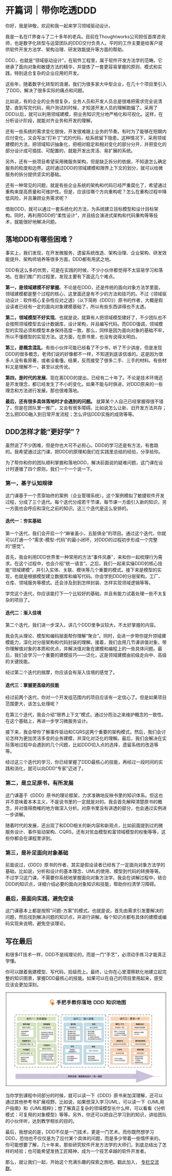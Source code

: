 # 开篇词｜带你吃透DDD
你好，我是钟敬，欢迎和我一起来学习领域驱动设计。

我是一名在IT界奋斗了二十多年的老兵。目前在Thoughtworks公司担任首席咨询师，也是数字化转型与运营团队的DDD交付负责人。平时的工作主要是给客户提供软件开发方法学、架构治理、研发效能提升等方面的帮助。

DDD，也就是“领域驱动设计”，在软件工程里，属于软件开发方法学的范畴。它继承了面向对象和敏捷方法的精华，并提炼了一套更容易掌握的原则、模式和实践，特别适合复杂的企业应用的开发。

这些年，随着数字化转型的浪潮，我们为很多家大中型企业，在几十个项目里引入了DDD，解决了很多实际的痛点和问题。

比如说，有的企业的业务很复杂，业务人员和开发人员总是很难把需求完全说清楚，直到写完代码，用户测试的时候，才知道开发人员的理解跑偏了。采用了DDD以后，就可以利用领域建模，把业务知识充分地严格化和可视化。这样，在分析设计阶段，就能对齐业务和开发的理解。

还有一些系统的需求变化很快，开发很难跟上业务的节奏。有时为了能够在短期内应付变化，又会写出“打补丁”式的代码，给系统留下隐患。这种情况下，采用领域建模的方法，把领域知识抽象化，把相对稳定和相对变化的部分分开，并把变化的部分设计成可插拔、可配置的，就能开发出灵活、易扩展的系统。

另外，还有一些项目希望采用微服务架构，但是缺乏拆分的依据，不知道怎么确定服务的粒度和边界。这时通过DDD的领域建模和限界上下文的划分，就可以给微服务的拆分提供坚实的基础。

还有一种常见的问题，就是有些企业系统的架构和代码已经严重腐化了，希望通过重构来提高质量和可维护性。但是，应该往哪个方向重构呢？怎么在重构过程中降低风险，并且兼顾业务需求呢？

借助DDD，就可以通过一套系统化的方法，为系统建立目标模型和设计目标架构。同时，再利用DDD的“柔性设计”，并且结合演进式架构和代码重构等等技术，就能很好地解决问题。

## 落地DDD有哪些困难？

事实上，我们发现，在开发微服务，遗留系统改造、架构治理、企业架构、研发效能提升、架构师培养等很多方面，DDD都有用武之地。

DDD有这么多的优势，可是在实践的时候，不少小伙伴都觉得不太容易学习和落地。在我们推广的过程里，发现主要有下面这几个难点。

**第一，是领域建模不好掌握**。不论是在DDD，还是传统的面向对象方法学里面，领域建模都是整个过程的核心，这里面还是有不少的方法和技巧的。不过《领域驱动设计：软件核心复杂性应对之道》（以下简称《DDD》）原书的作者，大概是假设读者已经有一定的面向对象建模基础了，所以有些东西讲得也不太透。

**第二，领域模型不好实现**。也就是说，就算有人把领域模型建好了，不少团队也不会按照领域模型去设计数据库，设计架构，并且编写代码。而DDD强调，领域模型的实现必须和模型本身保持高度一致。那么，同样是因为面向对象的基础不牢，所以不懂模型的实现方法。这方面，在原书里，也没有说得太明白。

**第三，是概念混乱**。有些小伙伴可能已经看了不少书，听了不少讲座，但是发现DDD的很多概念，老师们说的好像都不一样，不知道到底该信谁的。这是因为很多人没有看原著，或者没看懂。结果，反而接受了很多二手、三手的材料。有些材料又是理解不一，甚至以讹传讹。

**第四，是时代的发展**。现在离DDD的提出，已经有二十年了。不论是技术环境还是开发理念，都已经发生了不小的变化。如果不能与时俱进，对DDD原来的一些理念和方法进行发展，那也很难落地。

**最后，还有很多具体落地时才会遇到的问题。** 就算某个人自己已经掌握得很不错了，但是在团队里一推广，又会有很多障碍。比如说怎么让新、旧开发方法共存；怎么把DDD融入到日常开发流程；怎么评估DDD实施的成效等等。

## DDD怎样才能“更好学”？

虽然说了不少困难，但是你也大可不必担心。DDD的学习还是有方法，有套路的。我希望通过这门课，把DDD的原理和我们在实践里总结的经验，分享给你。

为了帮你和你的团队顺利掌握和落地DDD，解决前面说的疑难问题，这门课在设计时遵循了四个原则，我们一个一个说一下。

### 第一，基于认知规律

这门课基于一个贯穿始终的案例（企业管理系统）。这个案例模拟了敏捷软件开发过程，分成了三个迭代。每个迭代分成若干节课，每节课一方面引入新的知识，另一方面也会呼应和深化之前的知识。这三个迭代是这么安排的。

#### 迭代一：夯实基础

第一个迭代，我们会开启一个“麻雀虽小，五脏俱全”的项目。通过这个迭代，你就可以打通一个“需求-模型-代码”的最小闭环，对DDD的过程初步形成一个完整的“感觉”。

首先，我会利用DDD世界里一种常用的方法“事件风暴”，来和你一起梳理行为需求。在这个过程中，也会介绍“统一语言”。之后，我们一起来实操DDD的核心技能“领域建模”，并引入实体、关联、模块等几个重要的模式。接下来是模型的实现，也就是根据模型建立数据库和编写代码。你会学到DDD的分层架构，工厂、仓库、领域服务等模式。还会涉及到到怎样封装、怎样实现领域逻辑等等。

学完这个迭代，你应该能打下一个比较好的基础，并且有能力试着处理一些不太复杂的项目了。

#### 迭代二：渐入佳境

第二个迭代，我们进一步深入，讲几个DDD里争议较大，不太好掌握的内容。

我会先从理论、模型和编码层面帮你理解“聚合”。同时，会进一步带你提升领域建模能力，深化对分层架构和代码封装的理解。接着，我们会用几节课讲值对象，带你理解值对象的本质和优点，并解决值对象在建模和编程上的一些具体问题。最后，我们会学习一个重要的建模技巧——泛化，这是领域建模由初级走向中、高级的关键技能。

经过第二个迭代的揣摩，你应该会有渐入佳境的感觉了。

#### 迭代三：掌握更高级的技能

经过前两个迭代，你对一个开发组范围内的项目应该有一定信心了。但是如果项目范围更大，该怎么处理呢？

在第三个迭代，我会介绍“限界上下文”模式，通过分而治之来维护概念的一致性。在这个基础上，再进一步学习微服务设计。

接下来，我会带你了解事件驱动和CQRS这两个重要的架构模式。然后，我们会讨论怎样为更加灵活多变的业务建模，并深化对泛化的理解。最后，我们会解决在实际落地过程中会遇到的几个问题，比如DDD切入点的选择，遗留系统的改造等等。

经过这三个迭代的学习，你已经掌握了DDD最核心的技能，再经过一段时间的实践和消化，就可以向DDD“专家”迈进了。

### 第二，是立足原书，有所发展

这门课基于《DDD》原书的理论框架，力求准确地反映书里的知识体系。但这也并不意味着本本主义，不是说书里的一定就是对的。我会首先解释清楚原书的概念，并对值得商榷的地方做深入分析。对原书里没有讲透的部分，也会通过实例进一步讲解。

随着时代的发展，还出现了和DDD相关的新内容和新观点，比如前面提到过的微服务设计、事件驱动架构、CQRS，还有对贫血模型和富领域模型的权衡等等，这些你都会在课程里讲到。

### 第三，是补足面向对象基础

前面说过，《DDD》原书的作者，其实是假设读者已经有了一定面向对象方法学的基础，比如说，分析和设计的基本理念、UML的使用、模型到代码的转换等等。不过学习这门课，不需要你系统地掌握面向对象方法学。我会在讲解过程中，结合DDD的知识点，详细介绍必要的面向对象知识和技能，帮助你扫清学习障碍。

### 最后，是面向实践，避免空谈

这门课基本上都是按照“问题-方案”的模式。也就是说，首先由需求引发要解决的问题，然后找到解决问题的知识点，并进行讲解。每个知识点都有具体的建模或编码实现来说明，避免空谈理论。

## 写在最后

和很多IT技术一样，DDD不是纯理论的，而是一门“手艺”，必须动手练习才能真正学懂。

你可以跟着我建模型、写代码，拾级而上。最终，让你在心里潜移默化地建立起完整的知识图景，掌握DDD最核心的技能。如果可以在自己的项目里用起来，感受应该会更加深刻。

![](images/610620/68710006c2e6c4fe366f5546302b322c.jpg)

当你学到课程中间部分的时候，就可以读一下《DDD》原书来加深理解，还可以通过其他参考书扩展视野。比如说，如果想深入学习UML，可以读一下《UML用户指南》和《UML精粹》；想了解真正复杂的领域模型长什么样，可以看看《分析模式：可复用的对象模型》等等。另外，你还可以把自己学习到的知识，讲给团队的小伙伴听，达到教学相长的目的。

最后，我想说的是，DDD不仅是一门技术，更是一门艺术。而你既然想学习DDD，恐怕也不仅仅是为了应付某个具体的问题，而是多少带着一些情怀来的。你可能想要了解，几十年来，那些研究软件开发方法学的大师们，到底总结出了怎样的经验；也可能希望发扬工匠精神，成为一个技艺卓越的软件开发者。

那么，就让我们一起，开始这个充满乐趣的探索之旅吧。戳此加入， [专栏交流群](https://jinshuju.net/f/JkY4xp)。